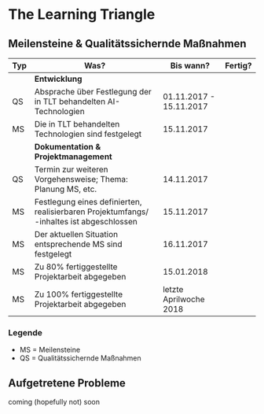 # The Learning Triangle

## Meilensteine & Qualitätssichernde Maßnahmen

| Typ | Was? | Bis wann? | Fertig? |
| ------ | ------ | ------ | ------ |
|  | <b>Entwicklung</b> |  |  |
| QS | Absprache über Festlegung der in TLT behandelten AI-Technologien | 01.11.2017 - 15.11.2017 | |
| MS | Die in TLT behandelten Technologien sind festgelegt | 15.11.2017 | |
|  | <b>Dokumentation & Projektmanagement</b> |  |  |
| QS | Termin zur weiteren Vorgehensweise; Thema: Planung MS, etc. | 14.11.2017 | |
| MS | Festlegung eines definierten, realisierbaren Projektumfangs/ -inhaltes ist abgeschlossen | 15.11.2017 | |
| MS | Der aktuellen Situation entsprechende MS sind festgelegt | 16.11.2017 | |
| MS | Zu 80% fertiggestellte Projektarbeit abgegeben | 15.01.2018 | |
| MS | Zu 100% fertiggestellte Projektarbeit abgegeben | letzte Aprilwoche 2018 | |


### Legende

* MS = Meilensteine
* QS = Qualitätssichernde Maßnahmen

## Aufgetretene Probleme

coming (hopefully not) soon
